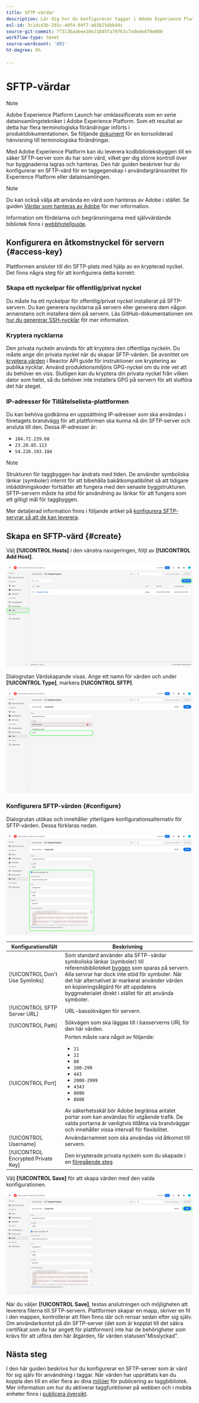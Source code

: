 ```yaml
---
title: SFTP-värdar
description: Lär dig hur du konfigurerar taggar i Adobe Experience Platform för att leverera biblioteksbyggen till en säker, självvärd SFTP-server.
exl-id: 3c1dc43b-291c-4df4-94f7-a03b25dbb44c
source-git-commit: 77313baabee10e21845fa79763c7ade4e479e080
workflow-type: tm+mt
source-wordcount: '801'
ht-degree: 0%

---
```


# SFTP-värdar

>[!NOTE]
>
>Adobe Experience Platform Launch har omklassificerats som en serie datainsamlingstekniker i Adobe Experience Platform. Som ett resultat av detta har flera terminologiska förändringar införts i produktdokumentationen. Se följande [dokument](../../../term-updates.md) för en konsoliderad hänvisning till terminologiska förändringar.

Med Adobe Experience Platform kan du leverera kodbiblioteksbyggen till en säker SFTP-server som du har som värd, vilket ger dig större kontroll över hur byggnaderna lagras och hanteras. Den här guiden beskriver hur du konfigurerar en SFTP-värd för en taggegenskap i användargränssnittet för Experience Platform eller datainsamlingen.

>[!NOTE]
>
>Du kan också välja att använda en värd som hanteras av Adobe i stället. Se guiden [Värdar som hanteras av Adobe](./managed-by-adobe-host.md) för mer information.
>
>Information om fördelarna och begränsningarna med självvärdande bibliotek finns i [webbhotellguide](./self-hosting-libraries.md).

## Konfigurera en åtkomstnyckel för servern {#access-key}

Plattformen ansluter till din SFTP-plats med hjälp av en krypterad nyckel. Det finns några steg för att konfigurera detta korrekt:

### Skapa ett nyckelpar för offentlig/privat nyckel

Du måste ha ett nyckelpar för offentlig/privat nyckel installerat på SFTP-servern. Du kan generera nycklarna på servern eller generera dem någon annanstans och installera dem på servern. Läs GitHub-dokumentationen om [hur du genererar SSH-nycklar](https://help.github.com/articles/generating-a-new-ssh-key-and-adding-it-to-the-ssh-agent/#generating-a-new-ssh-key) för mer information.

### Kryptera nycklarna

Den privata nyckeln används för att kryptera den offentliga nyckeln. Du måste ange din privata nyckel när du skapar SFTP-värden. Se avsnittet om [kryptera värden](../../../api/guides/encrypting-values.md) i Reactor API guide för instruktioner om kryptering av publika nycklar. Använd produktionsmiljöns GPG-nyckel om du inte vet att du behöver en viss. Slutligen kan du kryptera din privata nyckel från vilken dator som helst, så du behöver inte installera GPG på servern för att slutföra det här steget.

### IP-adresser för Tillåtelselista-plattformen

Du kan behöva godkänna en uppsättning IP-adresser som ska användas i företagets brandvägg för att plattformen ska kunna nå din SFTP-server och ansluta till den. Dessa IP-adresser är:

* `184.72.239.68`
* `23.20.85.113`
* `54.226.193.184`

>[!NOTE]
>
>Strukturen för taggbyggen har ändrats med tiden. De använder symboliska länkar (symboler) internt för att bibehålla bakåtkompatibilitet så att tidigare inbäddningskoder fortsätter att fungera med den senaste byggstrukturen. SFTP-servern måste ha stöd för användning av länkar för att fungera som ett giltigt mål för taggbyggen.

Mer detaljerad information finns i följande artikel på [konfigurera SFTP-servrar så att de kan leverera](https://medium.com/launch-by-adobe/configuring-an-sftp-server-for-use-with-adobe-launch-bc626027e5a6).

## Skapa en SFTP-värd {#create}

Välj **[!UICONTROL Hosts]** i den vänstra navigeringen, följt av **[!UICONTROL Add Host]**.

![Bild som visar knappen Lägg till värd som markeras i användargränssnittet](../../../images/ui/publishing/sftp-hosts/add-host-button.png)

Dialogrutan Värdskapande visas. Ange ett namn för värden och under **[!UICONTROL Type]**, markera **[!UICONTROL SFTP]**.

![Bild som visar det SFTP-värdalternativ som väljs](../../../images/ui/publishing/sftp-hosts/select-sftp.png)

### Konfigurera SFTP-värden {#configure}

Dialogrutan utökas och innehåller ytterligare konfigurationsalternativ för SFTP-värden. Dessa förklaras nedan.

![Bild som visar nödvändig information för en SFTP-värdanslutning](../../../images/ui/publishing/sftp-hosts/host-details.png)

| Konfigurationsfält | Beskrivning |
| --- | --- |
| [!UICONTROL Don't Use Symlinks] | Som standard använder alla SFTP-värdar symboliska länkar (symboler) till referensbiblioteket [byggen](../builds.md) som sparas på servern. Alla servrar har dock inte stöd för symboler. När det här alternativet är markerat använder värden en kopieringsåtgärd för att uppdatera byggmaterialet direkt i stället för att använda symboler. |
| [!UICONTROL SFTP Server URL] | URL-bassökvägen för servern. |
| [!UICONTROL Path] | Sökvägen som ska läggas till i basserverns URL för den här värden. |
| [!UICONTROL Port] | Porten måste vara något av följande:<ul><li>`21`</li><li>`22`</li><li>`80`</li><li>`200-299`</li><li>`443`</li><li>`2000-2999`</li><li>`4343`</li><li>`8080`</li><li>`8888`</li></ul>Av säkerhetsskäl bör Adobe begränsa antalet portar som kan användas för utgående trafik. De valda portarna är vanligtvis tillåtna via brandväggar och innehåller vissa intervall för flexibilitet. |
| [!UICONTROL Username] | Användarnamnet som ska användas vid åtkomst till servern. |
| [!UICONTROL Encrypted Private Key] | Den krypterade privata nyckeln som du skapade i en [föregående steg](#access-key). |

Välj **[!UICONTROL Save]** för att skapa värden med den valda konfigurationen.

![Bild som visar den SFTP-värd som sparas](../../../images/ui/publishing/sftp-hosts/save-host.png)

När du väljer **[!UICONTROL Save]**, testas anslutningen och möjligheten att leverera filerna till SFTP-servern. Plattformen skapar en mapp, skriver en fil i den mappen, kontrollerar att filen finns där och rensar sedan efter sig själv. Om användarkontot på din SFTP-server (det som är kopplat till det säkra certifikat som du har angett för plattformen) inte har de behörigheter som krävs för att utföra den här åtgärden, får värden statusen&quot;Misslyckad&quot;.

## Nästa steg

I den här guiden beskrivs hur du konfigurerar en SFTP-server som är värd för sig själv för användning i taggar. När värden har upprättats kan du koppla den till en eller flera av dina [miljöer](../environments.md) för publicering av taggbibliotek. Mer information om hur du aktiverar taggfunktioner på webben och i mobila enheter finns i [publicera översikt](../overview.md).
